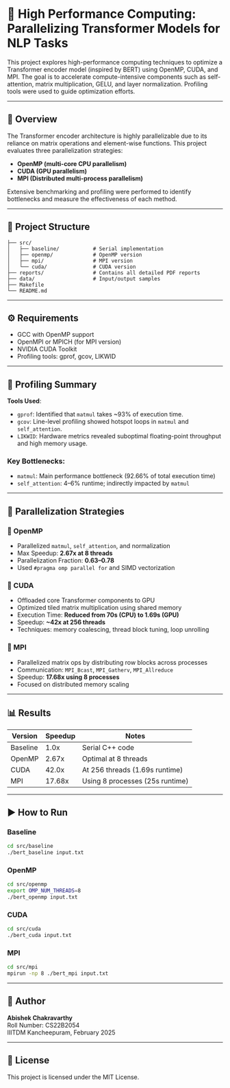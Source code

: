 # 🚀 High Performance Computing: Parallelizing Transformer Models for NLP Tasks

This project explores high-performance computing techniques to optimize a Transformer encoder model (inspired by BERT) using OpenMP, CUDA, and MPI. The goal is to accelerate compute-intensive components such as self-attention, matrix multiplication, GELU, and layer normalization. Profiling tools were used to guide optimization efforts.

---

## 📌 Overview

The Transformer encoder architecture is highly parallelizable due to its reliance on matrix operations and element-wise functions. This project evaluates three parallelization strategies:

- **OpenMP (multi-core CPU parallelism)**
- **CUDA (GPU parallelism)**
- **MPI (Distributed multi-process parallelism)**

Extensive benchmarking and profiling were performed to identify bottlenecks and measure the effectiveness of each method.

---

## 📁 Project Structure

```
├── src/
│   ├── baseline/           # Serial implementation
│   ├── openmp/             # OpenMP version
│   ├── mpi/                # MPI version
│   └── cuda/               # CUDA version
├── reports/                # Contains all detailed PDF reports
├── data/                   # Input/output samples
├── Makefile
└── README.md
```

---

## ⚙️ Requirements

- GCC with OpenMP support
- OpenMPI or MPICH (for MPI version)
- NVIDIA CUDA Toolkit
- Profiling tools: gprof, gcov, LIKWID

---

## 🧪 Profiling Summary

**Tools Used**:
- `gprof`: Identified that `matmul` takes ~93% of execution time.
- `gcov`: Line-level profiling showed hotspot loops in `matmul` and `self_attention`.
- `LIKWID`: Hardware metrics revealed suboptimal floating-point throughput and high memory usage.

### Key Bottlenecks:
- `matmul`: Main performance bottleneck (92.66% of total execution time)
- `self_attention`: 4–6% runtime; indirectly impacted by `matmul`

---

## 🧵 Parallelization Strategies

### 🔹 OpenMP

- Parallelized `matmul`, `self_attention`, and normalization
- Max Speedup: **2.67x at 8 threads**
- Parallelization Fraction: **0.63–0.78**
- Used `#pragma omp parallel for` and SIMD vectorization

### 🔸 CUDA

- Offloaded core Transformer components to GPU
- Optimized tiled matrix multiplication using shared memory
- Execution Time: **Reduced from 70s (CPU) to 1.69s (GPU)**
- Speedup: **~42x at 256 threads**
- Techniques: memory coalescing, thread block tuning, loop unrolling

### 🔷 MPI

- Parallelized matrix ops by distributing row blocks across processes
- Communication: `MPI_Bcast`, `MPI_Gatherv`, `MPI_Allreduce`
- Speedup: **17.68x using 8 processes**
- Focused on distributed memory scaling

---

## 📊 Results

| Version      | Speedup        | Notes                            |
|--------------|----------------|----------------------------------|
| Baseline     | 1.0x           | Serial C++ code                  |
| OpenMP       | 2.67x          | Optimal at 8 threads             |
| CUDA         | 42.0x          | At 256 threads (1.69s runtime)   |
| MPI          | 17.68x         | Using 8 processes (25s runtime)  |

---

## ▶️ How to Run

### Baseline
```bash
cd src/baseline
./bert_baseline input.txt
```

### OpenMP
```bash
cd src/openmp
export OMP_NUM_THREADS=8
./bert_openmp input.txt
```

### CUDA
```bash
cd src/cuda
./bert_cuda input.txt
```

### MPI
```bash
cd src/mpi
mpirun -np 8 ./bert_mpi input.txt
```

---

## 👤 Author

**Abishek Chakravarthy**  
Roll Number: CS22B2054  
IIITDM Kancheepuram, February 2025

---

## 📄 License

This project is licensed under the MIT License.
